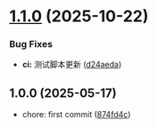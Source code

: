# [1.1.0](https://github.com/ajiho/dataset-config/compare/v1.0.0...v1.1.0) (2025-10-22)

### Bug Fixes

- **ci:** 测试脚本更新 ([d24aeda](https://github.com/ajiho/dataset-config/commit/d24aedabf1dc1694477a84b3315e19e896458530))

## 1.0.0 (2025-05-17)

- chore: first commit ([874fd4c](https://github.com/ajiho/dataset-config/commit/874fd4c))
